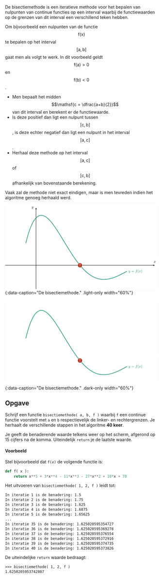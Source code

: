De bisectiemethode is een iteratieve methode voor het bepalen van nulpunten van continue functies op een interval waarbij de functiewaarden op de grenzen van dit interval een verschillend teken hebben.

Om bijvoorbeeld een nulpunten van de functie $$\mathsf{f(x)}$$ te bepalen op het interval $$\mathsf{[a,b]}$$ gaat men als volgt te werk. In dit voorbeeld geldt $$\mathsf{f(a) > 0}$$ en $$\mathsf{f(b) <0}$$.

- Men bepaalt het midden $$\mathsf{c = \dfrac{a+b}{2}}$$ van dit interval en berekent er de functiewaarde. 
- Is deze positief dan ligt een nulpunt tussen $$\mathsf{[c,b]}$$, is deze echter negatief dan ligt een nulpunt in het interval $$\mathsf{[a,c]}$$.
- Herhaal deze methode op het interval $$\mathsf{[a,c]}$$ of $$\mathsf{[c,b]}$$ afhankelijk van bovenstaande berekening.

Vaak zal de methode niet exact eindigen, maar is men tevreden indien het algoritme genoeg herhaald werd.

![Bisectiemethode](media/animation.png "De bisectiemethode."){:data-caption="De bisectiemethode." .light-only width="60%"}

![Bisectiemethode](media/animation_dark.png "De bisectiemethode."){:data-caption="De bisectiemethode." .dark-only width="60%"}

## Opgave

Schrijf een functie `bisectiemethode( a, b, f )` waarbij `f` een continue functie voorstelt met `a` en `b` respectievelijk de linker- en rechtergrenzen. Je herhaalt de verschillende stappen in het algoritme **40 keer**.

Je geeft de benaderende waarde telkens weer op het scherm, afgerond op 15 cijfers na de komma. Uiteindelijk `return` je de laatste waarde. 

#### Voorbeeld

Stel bijvoorbeeld dat `f(x)` de volgende functie is:

```python
def f( x ):
    return x**5 + 3*x**4 - 11*x**3 - 27*x**2 + 10*x + 70
```

Het uitvoeren van `bisectiemethode( 1, 2, f )` leidt tot:
```
In iteratie 1 is de benadering: 1.5
In iteratie 2 is de benadering: 1.75
In iteratie 3 is de benadering: 1.625
In iteratie 4 is de benadering: 1.6875
In iteratie 5 is de benadering: 1.65625
...
In iteratie 35 is de benadering: 1.625020595354727
In iteratie 36 is de benadering: 1.625020595369278
In iteratie 37 is de benadering: 1.625020595376554
In iteratie 38 is de benadering: 1.625020595372916
In iteratie 39 is de benadering: 1.625020595374735
In iteratie 40 is de benadering: 1.625020595373826
```

De uiteindelijke `return` waarde bedraagt:
```
>>> bisectiemethode( 1, 2, f )
1.6250205953742807
```
